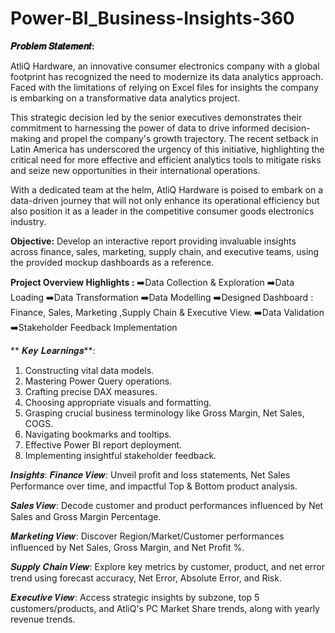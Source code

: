 # Power-BI_Business-Insights-360

**𝑷𝒓𝒐𝒃𝒍𝒆𝒎 𝑺𝒕𝒂𝒕𝒆𝒎𝒆𝒏𝒕:**

AtliQ Hardware, an innovative consumer electronics company with a global footprint has recognized the need to  modernize its data analytics approach. Faced with the limitations of relying on Excel files for insights the company is embarking on a transformative data analytics project. ​

 This strategic decision led by the senior executives demonstrates their commitment to harnessing the power of data to drive informed decision-making and propel the company's growth trajectory. The recent setback in Latin America has underscored the urgency of this initiative, highlighting the critical need for more effective and efficient analytics tools to mitigate risks and seize new opportunities in their international operations. ​

 With a dedicated team at the helm, AtliQ Hardware is poised to embark on a data-driven journey that will not only enhance its operational efficiency but also position it as a leader in the competitive consumer goods electronics industry.​


 
**Objective:** Develop an interactive report providing invaluable insights across finance, sales, marketing, supply chain, and executive teams, using the provided mockup dashboards as a reference.


**Project Overview Highlights :**
➡️Data Collection & Exploration
➡️Data Loading
➡️Data Transformation
➡️Data Modelling
➡️Designed Dashboard : Finance, Sales, Marketing ,Supply Chain & Executive View.
➡️Data Validation
➡️Stakeholder Feedback Implementation

** 𝑲𝒆𝒚 𝑳𝒆𝒂𝒓𝒏𝒊𝒏𝒈𝒔**:

1. Constructing vital data models.
2. Mastering Power Query operations.
3. Crafting precise DAX measures.
4. Choosing appropriate visuals and formatting.
5. Grasping crucial business terminology like Gross Margin, Net Sales, COGS.
6. Navigating bookmarks and tooltips.
7. Effective Power BI report deployment.
8. Implementing insightful stakeholder feedback.

 𝑰𝒏𝒔𝒊𝒈𝒉𝒕𝒔:
  𝑭𝒊𝒏𝒂𝒏𝒄𝒆 𝑽𝒊𝒆𝒘: Unveil profit and loss statements, Net Sales Performance over time, and impactful Top & Bottom product analysis.

  
  𝑺𝒂𝒍𝒆𝒔 𝑽𝒊𝒆𝒘: Decode customer and product performances influenced by Net Sales and Gross Margin Percentage.

  
  𝑴𝒂𝒓𝒌𝒆𝒕𝒊𝒏𝒈 𝑽𝒊𝒆𝒘: Discover Region/Market/Customer performances influenced by Net Sales, Gross Margin, and Net Profit %.

  
  𝑺𝒖𝒑𝒑𝒍𝒚 𝑪𝒉𝒂𝒊𝒏 𝑽𝒊𝒆𝒘: Explore key metrics by customer, product, and net error trend using forecast accuracy, Net Error, Absolute Error, and Risk.

  
  𝑬𝒙𝒆𝒄𝒖𝒕𝒊𝒗𝒆 𝑽𝒊𝒆𝒘: Access strategic insights by subzone, top 5 customers/products, and AtliQ's PC Market Share trends, along with yearly revenue trends.

